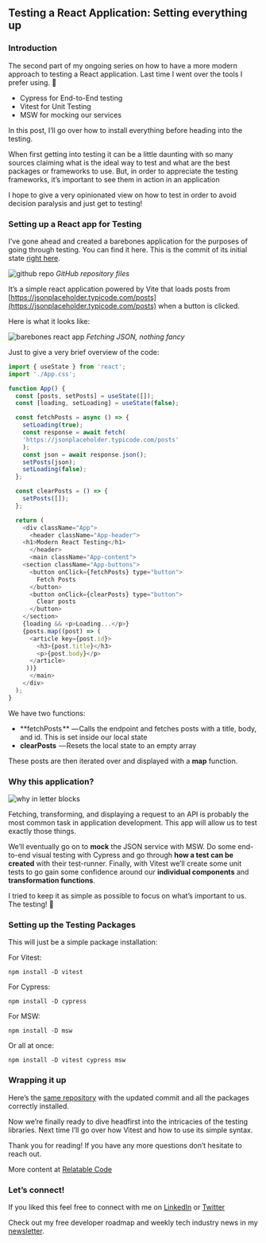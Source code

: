 ## Testing a React Application: Setting everything up

### Introduction

The second part of my ongoing series on how to have a more modern approach to testing a React application. Last time I went over the tools I prefer using. 🔨

- Cypress for End-to-End testing
- Vitest for Unit Testing
- MSW for mocking our services

In this post, I’ll go over how to install everything before heading into the testing.

When first getting into testing it can be a little daunting with so many sources claiming what is the ideal way to test and what are the best packages or frameworks to use. But, in order to appreciate the testing frameworks, it’s important to see them in action in an application

I hope to give a very opinionated view on how to test in order to avoid decision paralysis and just get to testing!

### Setting up a React app for Testing

I’ve gone ahead and created a barebones application for the purposes of going through testing. You can find it here. This is the commit of its initial state [right here](https://github.com/diballesteros/react-testing/commit/b4514d2a3b6afc8f850e012264fbb949462afa62).

![github repo](https://cdn.hashnode.com/res/hashnode/image/upload/v1650898543863/fZlMOUDz3.png)
_GitHub repository files_

It’s a simple react application powered by Vite that loads posts from [https://jsonplaceholder.typicode.com/posts](https://jsonplaceholder.typicode.com/posts) when a button is clicked.

Here is what it looks like:

![barebones react app](https://cdn.hashnode.com/res/hashnode/image/upload/v1650898545067/z04g_TanS.gif)
_Fetching JSON, nothing fancy_

Just to give a very brief overview of the code:

```js
import { useState } from 'react';
import './App.css';

function App() {
  const [posts, setPosts] = useState([]);
  const [loading, setLoading] = useState(false);

  const fetchPosts = async () => {
    setLoading(true);
    const response = await fetch(
	'https://jsonplaceholder.typicode.com/posts'
    );
    const json = await response.json();
    setPosts(json); 
    setLoading(false);
  };

  const clearPosts = () => {
    setPosts([]);
  };

  return (
    <div className="App">
      <header className="App-header">
	<h1>Modern React Testing</h1>
      </header>
      <main className="App-content">
	<section className="App-buttons">
	  <button onClick={fetchPosts} type="button">
	    Fetch Posts
	  </button>
	  <button onClick={clearPosts} type="button">
	    Clear posts
	  </button>
	</section>
	{loading && <p>Loading...</p>}
	{posts.map((post) => (
	  <article key={post.id}>
	    <h3>{post.title}</h3>
	    <p>{post.body}</p>
	  </article>
	 ))}
      </main>
    </div>
  );
}
```

We have two functions:

- **fetchPosts ** — Calls the endpoint and fetches posts with a title, body, and id. This is set inside our local state
- **clearPosts**  — Resets the local state to an empty array

These posts are then iterated over and displayed with a **map** function.

### Why this application?

![why in letter blocks](https://cdn.hashnode.com/res/hashnode/image/upload/v1650898546423/o9h4OL1ZTo.jpeg)

Fetching, transforming, and displaying a request to an API is probably the most common task in application development. This app will allow us to test exactly those things.

We’ll eventually go on to **mock** the JSON service with MSW. Do some end-to-end visual testing with Cypress and go through **how a test can be created** with their test-runner. Finally, with Vitest we’ll create some unit tests to go gain some confidence around our **individual components** and **transformation functions**.

I tried to keep it as simple as possible to focus on what’s important to us. The testing! 💯

### Setting up the Testing Packages

This will just be a simple package installation:

For Vitest:

```
npm install -D vitest
```

For Cypress:

```
npm install -D cypress
```

For MSW:

```
npm install -D msw
```

Or all at once:

```
npm install -D vitest cypress msw
```

### Wrapping it up

Here’s the [same repository](https://github.com/diballesteros/react-testing/tree/c7530cd63f37c97d198e085a6d340f69ac330c4c) with the updated commit and all the packages correctly installed.

Now we’re finally ready to dive headfirst into the intricacies of the testing libraries. Next time I’ll go over how Vitest and how to use its simple syntax.

Thank you for reading! If you have any more questions don’t hesitate to reach out.

More content at [Relatable Code](https://relatablecode.com)

### Let’s connect!

If you liked this feel free to connect with me on [LinkedIn](https://www.linkedin.com/in/relatablecode) or [Twitter](https://twitter.com/relatablecoder)

Check out my free developer roadmap and weekly tech industry news in my [newsletter](https://relatablecode.substack.com/).